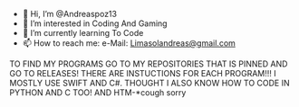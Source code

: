 - 👋 Hi, I’m @Andreaspoz13
- 👀 I’m interested in Coding And Gaming
- 🌱 I’m currently learning To Code 
- 📫 How to reach me: e-Mail: Limasolandreas@gmail.com

<!---
Andreaspoz13/Andreaspoz13 is a ✨ special ✨ repository because its `README.md` (this file) appears on your GitHub profile.
You can click the Preview link to take a look at your changes.
--->

TO FIND MY PROGRAMS GO TO MY REPOSITORIES THAT IS PINNED AND GO TO RELEASES! THERE ARE INSTUCTIONS FOR EACH PROGRAM!!!
I MOSTLY USE SWIFT AND C#. THOUGHT I ALSO KNOW HOW TO CODE IN PYTHON AND C TOO! AND HTM-*cough sorry
